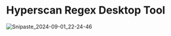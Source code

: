 # Hyperscan Regex Desktop Tool
![Snipaste_2024-09-01_22-24-46](https://github.com/user-attachments/assets/d5bee7aa-33b2-4a96-9c7d-5a53ec6c912a)
